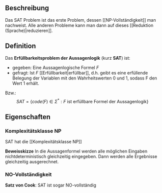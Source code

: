 ## Beschreibung
Das SAT Problem ist das erste Problem, dessen [[NP-Vollständigkeit]] man nachweist.
Alle anderen Probleme kann man dann auf dieses [[Reduktion (Sprache)|reduzieren]].

## Definition
Das **Erfüllbarkeitsproblem der Aussagenlogik** (kurz **SAT**) ist:
- gegeben: Eine Aussagenlogische Formel $F$
- gefragt: Ist $F$ [[Erfüllbarkeit|erfüllbar]], d.h. geibt es eine erfüllende Belegung der Variablen mit den Wahrheitswerten 0 und 1, sodass F den Wert 1 erhält.

Bzw.:
$$SAT = \{code(F)\in \Sigma^*: F \text{ ist erfüllbare Formel der Aussagenlogik}\}$$

## Eigenschaften
### Komplexitätsklasse NP
SAT hat die [[Komplexitätsklasse NP]] 

**Beweisskizze**
In die Aussagenformel werden alle möglichen Eingaben nichtdeterministisch gleichzeitig eingegeben. Dann werden alle Ergebnisse gleichzeitig ausgerechnet.


### NO-Vollständigkeit
**Satz von Cook**: SAT ist sogar NO-vollständig